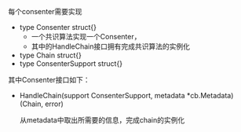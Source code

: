 
每个consenter需要实现

* type Consenter struct{}
	* 一个共识算法实现一个Consenter，
	* 其中的HandleChain接口拥有完成共识算法的实例化
* type Chain struct{}
* type ConsenterSupport struct{}


其中Consenter接口如下：

* HandleChain(support ConsenterSupport, metadata *cb.Metadata) (Chain, error)

	从metadata中取出所需要的信息，完成chain的实例化



